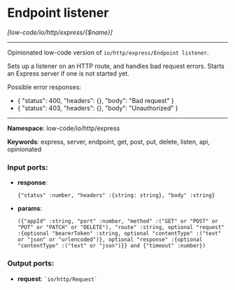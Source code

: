 # Endpoint listener

_[low-code/io/http/express/{$name}]_

---

Opinionated low-code version of `io/http/express/Endpoint listener`.

Sets up a listener on an HTTP route, and handles bad request errors. Starts an Express server if one is not started yet.

Possible error responses:
* {
    "status": 400,
    "headers": {},
    "body": "Bad request"
  }
* {
    "status": 403,
    "headers": {},
    "body": "Unauthorized"
  }

---

__Namespace__: low-code/io/http/express

__Keywords__: express, server, endpoint, get, post, put, delete, listen, api, opinionated

### Input ports:

* __response__: 
    ```
    {"status" :number, "headers" :{string: string}, "body" :string}
    ```


* __params__: 
    ```
    ({"appId" :string, "port" :number, "method" :("GET" or "POST" or "PUT" or "PATCH" or "DELETE"), "route" :string, optional "request" :{optional "bearerToken" :string, optional "contentType" :("text" or "json" or "urlencoded")}, optional "response" :{optional "contentType" :("text" or "json")}} and {"timeout" :number})
    ```

### Output ports:

* __request__: `` `io/http/Request` ``

